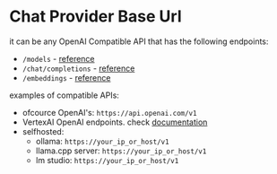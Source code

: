 # Chat Provider Base Url



it can be any OpenAI Compatible API that has the following endpoints:
- `/models` - [reference](https://platform.openai.com/docs/api-reference/models/list)
- `/chat/completions` - [reference](https://platform.openai.com/docs/api-reference/chat/create)
- `/embeddings` - [reference](https://platform.openai.com/docs/api-reference/embeddings/create)



examples of compatible APIs:
- ofcource OpenAI's: `https://api.openai.com/v1`
- VertexAI OpenAI endpoints. check [documentation](https://cloud.google.com/vertex-ai/generative-ai/docs/migrate/openai/overview)
- selfhosted:
  - ollama: `https://your_ip_or_host/v1`
  - llama.cpp server: `https://your_ip_or_host/v1`
  - lm studio: `https://your_ip_or_host/v1`
